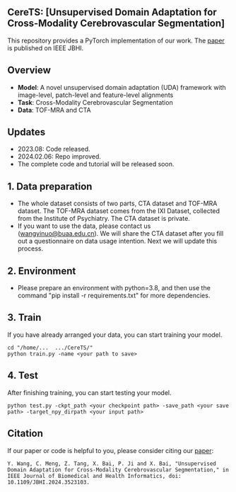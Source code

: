 ## CereTS: [Unsupervised Domain Adaptation for Cross-Modality Cerebrovascular Segmentation]
This repository provides a PyTorch implementation of our work. The [paper](https://ieeexplore.ieee.org/abstract/document/10816501) is published on IEEE JBHI.

## Overview
- **Model**: A novel unsupervised domain adaptation (UDA) framework with image-level, patch-level and feature-level alignments
- **Task**: Cross-Modality Cerebrovascular Segmentation
- **Data**: TOF-MRA and CTA

## Updates

- 2023.08: Code released.
- 2024.02.06: Repo improved.
- The complete code and tutorial will be released soon.

## 1. Data preparation
 - The whole dataset consists of two parts, CTA dataset and TOF-MRA dataset. The TOF-MRA dataset comes from the IXI Dataset, collected from the Institute of Psychiatry. The CTA dataset is private.
 - If you want to use the data, please contact us (wangyinuo@buaa.edu.cn). We will share the CTA dataset after you fill out a questionnaire on data usage intention. Next we will update this process.

## 2. Environment
 - Please prepare an environment with python=3.8, and then use the command "pip install -r requirements.txt" for more dependencies. 

## 3. Train
If you have already arranged your data, you can start training your model.
```
cd "/home/...  .../CereTS/"
python train.py -name <your path to save>
```

## 4. Test
After finishing training, you can start testing your model.
```
python test.py -ckpt_path <your checkpoint path> -save_path <your save path> -target_npy_dirpath <your input path>
```

## Citation
If our paper or code is helpful to you, please consider citing our [paper](https://ieeexplore.ieee.org/abstract/document/10816501):
```
Y. Wang, C. Meng, Z. Tang, X. Bai, P. Ji and X. Bai, "Unsupervised Domain Adaptation for Cross-Modality Cerebrovascular Segmentation," in IEEE Journal of Biomedical and Health Informatics, doi: 10.1109/JBHI.2024.3523103.
```
